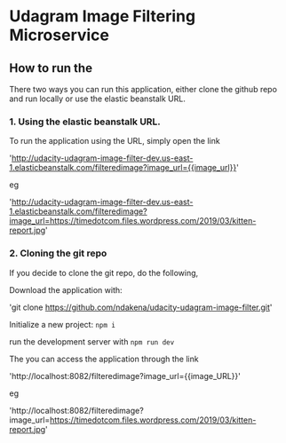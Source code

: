 # Udagram Image Filtering Microservice

## How to run the 
There two ways you can run this application, either clone the github repo and run locally or use the elastic beanstalk URL.

### 1. Using the elastic beanstalk URL.

To run the application using the URL, simply open the link 

'http://udacity-udagram-image-filter-dev.us-east-1.elasticbeanstalk.com/filteredimage?image_url={{image_url}}'

eg 

'http://udacity-udagram-image-filter-dev.us-east-1.elasticbeanstalk.com/filteredimage?image_url=https://timedotcom.files.wordpress.com/2019/03/kitten-report.jpg'

### 2. Cloning the git repo

If you decide to clone the git repo, do the following,

Download the application with:

'git clone https://github.com/ndakena/udacity-udagram-image-filter.git'

Initialize a new project:      `npm i`

run the development server with `npm run dev`

The you can access the application through the link

'http://localhost:8082/filteredimage?image_url={{image_URL}}'

eg 

'http://localhost:8082/filteredimage?image_url=https://timedotcom.files.wordpress.com/2019/03/kitten-report.jpg'




